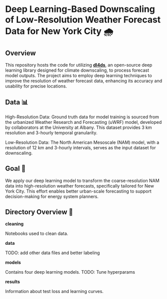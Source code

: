 # Deep Learning-Based Downscaling of Low-Resolution Weather Forecast Data for New York City 🌧️

## Overview
This repository hosts the code for utilizing [**dl4ds**](https://github.com/carlos-gg/dl4ds), an open-source deep learning library designed for climate downscaling, to process forecast model outputs. The project aims to employ deep learning techniques to improve the resolution of weather forecast data, enhancing its accuracy and usability for precise locations.

## Data 📊
High-Resolution Data: Ground truth data for model training is sourced from the urbanized Weather Research and Forecasting (uWRF) model, developed by collaborators at the University at Albany. This dataset provides 3 km resolution and 3-hourly temporal granularity.

Low-Resolution Data: The North American Mesoscale (NAM) model, with a resolution of 12 km and 3-hourly intervals, serves as the input dataset for downscaling.

## Goal 🎯

We apply our deep learning model to transform the coarse-resolution NAM data into high-resolution weather forecasts, specifically tailored for New York City. This effort enables better urban-scale forecasting to support decision-making for energy system planners.

## Directory Overview 📂
**cleaning**

Notebooks used to clean data.

**data**

TODO: add other data files and better labeling

**models**

Contains four deep learning models.
TODO: Tune hyperparams

**results**

Information about test loss and learning curves.



